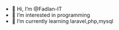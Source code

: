 - 👋 Hi, I’m @Fadlan-IT
- 👀 I’m interested in programming
- 🌱 I’m currently learning laravel,php,mysql

<!---
Fadlan-IT/Fadlan-IT is a ✨ special ✨ repository because its `README.md` (this file) appears on your GitHub profile.
You can click the Preview link to take a look at your changes.
--->
